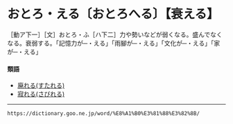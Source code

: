 # おとろ・える〔おとろへる〕【衰える】

［動ア下一］［文］おとろ・ふ［ハ下二］力や勢いなどが弱くなる。盛んでなくなる。衰弱する。「記憶力が─・える」「雨腳が─・える」「文化が─・える」「家が─・える」

#### 類語

-   [廃れる(すたれる)](https://dictionary.goo.ne.jp/word/%E5%BB%83%E3%82%8C%E3%82%8B/#jn-118693)
-   [寂れる(さびれる)](https://dictionary.goo.ne.jp/word/%E5%AF%82%E3%82%8C%E3%82%8B/#jn-89030)

---
`https://dictionary.goo.ne.jp/word/%E8%A1%B0%E3%81%88%E3%82%8B/`